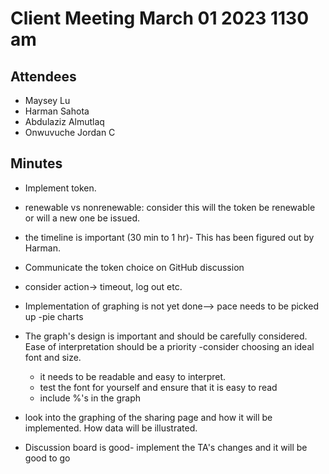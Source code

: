# Client Meeting March 01 2023 1130 am

## Attendees

- Maysey Lu
- Harman Sahota
- Abdulaziz Almutlaq
- Onwuvuche Jordan C

## Minutes

- Implement token.
- renewable vs nonrenewable: consider this will the token be renewable or will a new one be issued.
- the timeline is important (30 min to 1 hr)- This has been figured out by Harman.
- Communicate the token choice on GitHub discussion
- consider action-> timeout, log out etc.
- Implementation of graphing is not yet done--> pace needs to be picked up
	-pie charts
- The graph's design is important and should be carefully considered. Ease of interpretation should be a priority
	-consider choosing an ideal font and size.
	- it needs to be readable and easy to interpret.
	- test the font for yourself and ensure that it is easy to read
    - include %'s in the graph
- look into the graphing of the sharing page and how it will be implemented. How data will be illustrated.

- Discussion board is good- implement the TA's changes and it will be good to go	